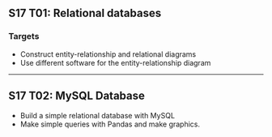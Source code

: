## S17 T01: Relational databases

### Targets

* Construct entity-relationship and relational diagrams
* Use different software for the entity-relationship diagram

***

## S17 T02: MySQL Database

* Build a simple relational database with MySQL
* Make simple queries with Pandas and make graphics.
